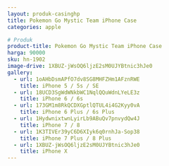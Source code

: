 ```yaml
---
layout: produk-casinghp
title: Pokemon Go Mystic Team iPhone Case
categories: apple

# Produk
product-title: Pokemon Go Mystic Team iPhone Case
harga: 90000
sku: hn-1902
image-drive: 1XBUZ-jWsOQ6ljzE2sM0UJYBtnic3hJe0
gallery:
  - url: 1oAHbDsmAPfO7dv8SG8MHFZHm1AFznRWE
    title: iPhone 5 / 5s / SE
  - url: 18UCD3SgWdWNkbWC1NqlQQuWdnLYeLE3z
    title: iPhone 6 / 6s
  - url: 173GM1m8RkQCDXGptlQTUL4i4G2Kyy0vA
    title: iPhone 6 Plus / 6s Plus
  - url: 1HydwnixtwnLyirLb9ABuQv7pnvydQw4J
    title: iPhone 7 / 8
  - url: 1K3TIVEr39yC6D6XIyk6q0rnhJa-Sop38
    title: iPhone 7 Plus / 8 Plus
  - url: 1XBUZ-jWsOQ6ljzE2sM0UJYBtnic3hJe0
    title: iPhone X
---
```

